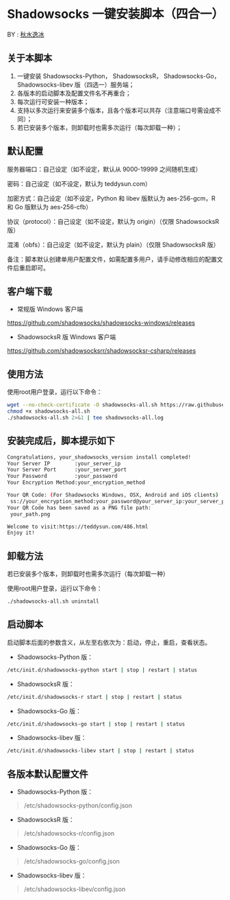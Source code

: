 # Shadowsocks 一键安装脚本（四合一）

BY : [秋水逸冰](https://teddysun.com/486.html)

## 关于本脚本

1. 一键安装 Shadowsocks-Python， ShadowsocksR， Shadowsocks-Go， Shadowsocks-libev 版（四选一）服务端；
2. 各版本的启动脚本及配置文件名不再重合；
3. 每次运行可安装一种版本；
4. 支持以多次运行来安装多个版本，且各个版本可以共存（注意端口号需设成不同）；
5. 若已安装多个版本，则卸载时也需多次运行（每次卸载一种）；

## 默认配置

服务器端口：自己设定（如不设定，默认从 9000-19999 之间随机生成）

密码：自己设定（如不设定，默认为 teddysun.com）

加密方式：自己设定（如不设定，Python 和 libev 版默认为 aes-256-gcm，R 和 Go 版默认为 aes-256-cfb）

协议（protocol）：自己设定（如不设定，默认为 origin）（仅限 ShadowsocksR 版）

混淆（obfs）：自己设定（如不设定，默认为 plain）（仅限 ShadowsocksR 版）

备注：脚本默认创建单用户配置文件，如需配置多用户，请手动修改相应的配置文件后重启即可。

## 客户端下载

- 常规版 Windows 客户端

<https://github.com/shadowsocks/shadowsocks-windows/releases>

- ShadowsocksR 版 Windows 客户端

<https://github.com/shadowsocksrr/shadowsocksr-csharp/releases>

## 使用方法

使用root用户登录，运行以下命令：

```bash
wget --no-check-certificate -O shadowsocks-all.sh https://raw.githubusercontent.com/teddysun/shadowsocks_install/master/shadowsocks-all.sh
chmod +x shadowsocks-all.sh
./shadowsocks-all.sh 2>&1 | tee shadowsocks-all.log
```

## 安装完成后，脚本提示如下

```bash
Congratulations, your_shadowsocks_version install completed!
Your Server IP        :your_server_ip
Your Server Port      :your_server_port
Your Password         :your_password
Your Encryption Method:your_encryption_method

Your QR Code: (For Shadowsocks Windows, OSX, Android and iOS clients)
 ss://your_encryption_method:your_password@your_server_ip:your_server_port
Your QR Code has been saved as a PNG file path:
 your_path.png

Welcome to visit:https://teddysun.com/486.html
Enjoy it!
```

## 卸载方法

若已安装多个版本，则卸载时也需多次运行（每次卸载一种）

使用root用户登录，运行以下命令：

```bash
./shadowsocks-all.sh uninstall
```

## 启动脚本

启动脚本后面的参数含义，从左至右依次为：启动，停止，重启，查看状态。

- Shadowsocks-Python 版：

```bash
/etc/init.d/shadowsocks-python start | stop | restart | status
```

- ShadowsocksR 版：

```bash
/etc/init.d/shadowsocks-r start | stop | restart | status
```

- Shadowsocks-Go 版：

```bash
/etc/init.d/shadowsocks-go start | stop | restart | status
```

- Shadowsocks-libev 版：

```bash
/etc/init.d/shadowsocks-libev start | stop | restart | status
```

## 各版本默认配置文件

- Shadowsocks-Python 版：

> /etc/shadowsocks-python/config.json

- ShadowsocksR 版：

> /etc/shadowsocks-r/config.json

- Shadowsocks-Go 版：

> /etc/shadowsocks-go/config.json

- Shadowsocks-libev 版：

> /etc/shadowsocks-libev/config.json
